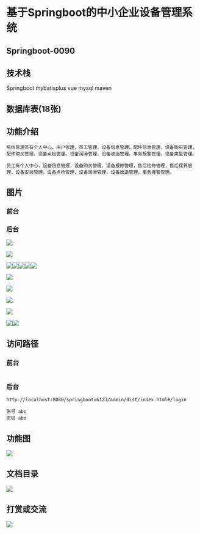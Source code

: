 # 基于Springboot的中小企业设备管理系统

## Springboot-0090



## 技术栈

Springboot mybatisplus vue mysql maven



## 数据库表(18张)



## 功能介绍

```properties
系统管理员有个人中心，用户管理，员工管理，设备信息管理，配件信息管理，设备购买管理，配件购买管理，设备点检管理，设备润滑管理，设备改造管理，事务报警管理，设备类型管理。

员工有个人中心，设备信息管理，设备购买管理，设备报修管理，售后检修管理，售后保养管理，设备安装管理，设备点检管理，设备润滑管理，设备改造管理，事务报警管理。
```



## 图片

### 前台

### 后台

![](./images/1.jpg)

![](./images/2.jpg)

![](./images/3.jpg)![](./images/4.jpg)![](./images/5.jpg)![](./images/6.jpg)![](./images/7.jpg)

![](./images/8.jpg)

![](./images/9.jpg)

![](./images/10.jpg)

![](./images/11.jpg)

![](./images/12.jpg)![](./images/13.jpg)





## 访问路径

### 前台

```properties

```

### 后台

```properties
http://localhost:8080/springbootu6123/admin/dist/index.html#/login

账号 abo
密码 abo
```





## 功能图

![](./images/gn.jpg)



## 文档目录

![](./images/wd.jpg)



## 打赏或交流

![](./images/vx.jpg)







